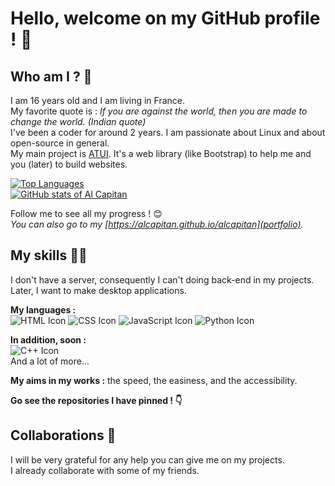# Hello, welcome on my GitHub profile ! 👋

## Who am I ? 💁
I am 16 years old and I am living in France.  
My favorite quote is : _If you are against the world, then you are made to change the world. (Indian quote)_  
I've been a coder for around 2 years. I am passionate about Linux and about open-source in general.  
My main project is [ATUI](https://github.com/alcapitan/atui). It's a web library (like Bootstrap) to help me and you (later) to build websites.  
  
[![Top Languages](https://github-readme-stats.vercel.app/api/top-langs/?username=alcapitan&layout=compact)](https://github.com/anuraghazra/github-readme-stats)  
[![GitHub stats of Al Capitan](https://github-readme-stats.vercel.app/api?username=alcapitan&count_private=true&show_icons=true)](https://github.com/anuraghazra/github-readme-stats)  
  
Follow me to see all my progress ! 😊  
_You can also go to my [https://alcapitan.github.io/alcapitan](portfolio)._  
  
## My skills 👨‍💻
I don't have a server, consequently I can't doing back-end in my projects.  
Later, I want to make desktop applications.  
  
**My languages :**  
![HTML Icon](https://img.icons8.com/color/60/html-5--v1.png)
![CSS Icon](https://img.icons8.com/color/60/css3.png)
![JavaScript Icon](https://img.icons8.com/color/60/javascript--v1.png)
![Python Icon](https://img.icons8.com/color/60/python--v1.png)  
  
**In addition, soon :**  
![C++ Icon](https://img.icons8.com/color/60/c-plus-plus-logo.png)  
And a lot of more...
  
**My aims in my works :** the speed, the easiness, and the accessibility.  
  
**Go see the repositories I have pinned ! 👇**  

## Collaborations 🤝
I will be very grateful for any help you can give me on my projects.  
I already collaborate with some of my friends.  

